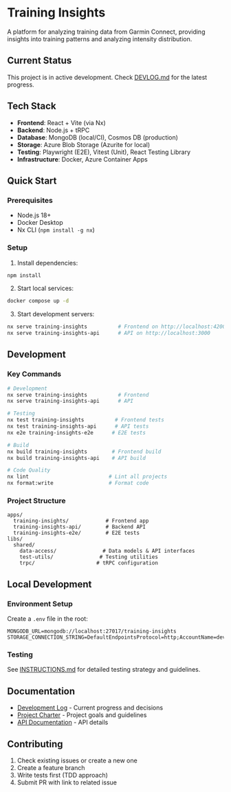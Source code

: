 # Training Insights

A platform for analyzing training data from Garmin Connect, providing insights into training patterns and analyzing intensity distribution.

## Current Status

This project is in active development. Check [DEVLOG.md](./DEVLOG.md) for the latest progress.

## Tech Stack

- **Frontend**: React + Vite (via Nx)
- **Backend**: Node.js + tRPC
- **Database**: MongoDB (local/CI), Cosmos DB (production)
- **Storage**: Azure Blob Storage (Azurite for local)
- **Testing**: Playwright (E2E), Vitest (Unit), React Testing Library
- **Infrastructure**: Docker, Azure Container Apps

## Quick Start

### Prerequisites
- Node.js 18+
- Docker Desktop
- Nx CLI (`npm install -g nx`)

### Setup
1. Install dependencies:
```bash
npm install
```

2. Start local services:
```bash
docker compose up -d
```

3. Start development servers:
```bash
nx serve training-insights          # Frontend on http://localhost:4200
nx serve training-insights-api      # API on http://localhost:3000
```

## Development

### Key Commands
```bash
# Development
nx serve training-insights          # Frontend
nx serve training-insights-api      # API

# Testing
nx test training-insights          # Frontend tests
nx test training-insights-api      # API tests
nx e2e training-insights-e2e      # E2E tests

# Build
nx build training-insights        # Frontend build
nx build training-insights-api    # API build

# Code Quality
nx lint                          # Lint all projects
nx format:write                  # Format code
```

### Project Structure
```
apps/
  training-insights/            # Frontend app
  training-insights-api/        # Backend API
  training-insights-e2e/        # E2E tests
libs/
  shared/
    data-access/               # Data models & API interfaces
    test-utils/               # Testing utilities
    trpc/                    # tRPC configuration
```

## Local Development

### Environment Setup
Create a `.env` file in the root:
```env
MONGODB_URL=mongodb://localhost:27017/training-insights
STORAGE_CONNECTION_STRING=DefaultEndpointsProtocol=http;AccountName=devstoreaccount1;AccountKey=Eby8vdM02xNOcqFlqUwJPLlmEtlCDXJ1OUzFT50uSRZ6IFsuFq2UVErCz4I6tq/K1SZFPTOtr/KBHBeksoGMGw==;BlobEndpoint=http://127.0.0.1:10000/devstoreaccount1
```

### Testing
See [INSTRUCTIONS.md](./INSTRUCTIONS.md) for detailed testing strategy and guidelines.

## Documentation
- [Development Log](./DEVLOG.md) - Current progress and decisions
- [Project Charter](./INSTRUCTIONS.md) - Project goals and guidelines
- [API Documentation](./apps/training-insights-api/README.md) - API details

## Contributing
1. Check existing issues or create a new one
2. Create a feature branch
3. Write tests first (TDD approach)
4. Submit PR with link to related issue
